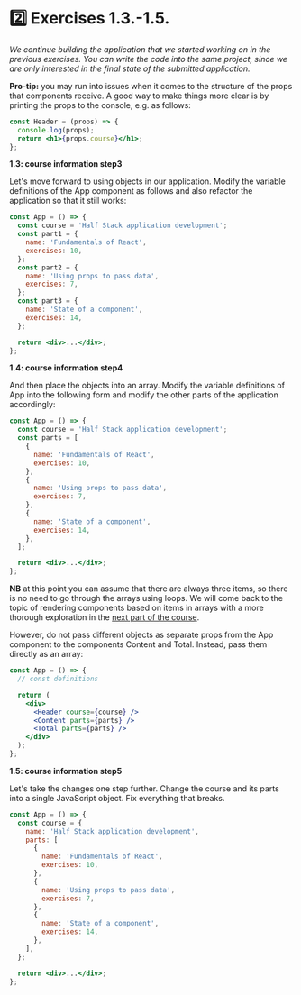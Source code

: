 # 2️⃣ Exercises 1.3.-1.5.

_We continue building the application that we started working on in the previous exercises. You can write the code into the same project, since we are only interested in the final state of the submitted application._

**Pro-tip:** you may run into issues when it comes to the structure of the props that components receive. A good way to make things more clear is by printing the props to the console, e.g. as follows:

```jsx
const Header = (props) => {
  console.log(props);
  return <h1>{props.course}</h1>;
};
```

**1.3: course information step3**

Let's move forward to using objects in our application. Modify the variable definitions of the App component as follows and also refactor the application so that it still works:

```jsx
const App = () => {
  const course = 'Half Stack application development';
  const part1 = {
    name: 'Fundamentals of React',
    exercises: 10,
  };
  const part2 = {
    name: 'Using props to pass data',
    exercises: 7,
  };
  const part3 = {
    name: 'State of a component',
    exercises: 14,
  };

  return <div>...</div>;
};
```

**1.4: course information step4**

And then place the objects into an array. Modify the variable definitions of App into the following form and modify the other parts of the application accordingly:

```jsx
const App = () => {
  const course = 'Half Stack application development';
  const parts = [
    {
      name: 'Fundamentals of React',
      exercises: 10,
    },
    {
      name: 'Using props to pass data',
      exercises: 7,
    },
    {
      name: 'State of a component',
      exercises: 14,
    },
  ];

  return <div>...</div>;
};
```

**NB** at this point you can assume that there are always three items, so there is no need to go through the arrays using loops. We will come back to the topic of rendering components based on items in arrays with a more thorough exploration in the [next part of the course](https://fullstackopen.com/en/part2).

However, do not pass different objects as separate props from the App component to the components Content and Total. Instead, pass them directly as an array:

```jsx
const App = () => {
  // const definitions

  return (
    <div>
      <Header course={course} />
      <Content parts={parts} />
      <Total parts={parts} />
    </div>
  );
};
```

**1.5: course information step5**

Let's take the changes one step further. Change the course and its parts into a single JavaScript object. Fix everything that breaks.

```jsx
const App = () => {
  const course = {
    name: 'Half Stack application development',
    parts: [
      {
        name: 'Fundamentals of React',
        exercises: 10,
      },
      {
        name: 'Using props to pass data',
        exercises: 7,
      },
      {
        name: 'State of a component',
        exercises: 14,
      },
    ],
  };

  return <div>...</div>;
};
```

